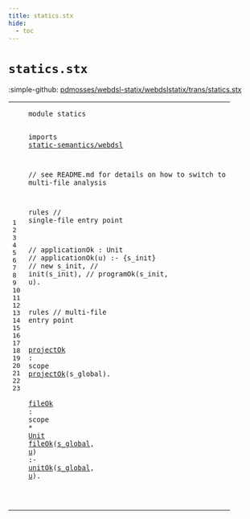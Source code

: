 ```yaml
---
title: statics.stx
hide:
  - toc
---
```


# `statics.stx`

:simple-github: [pdmosses/webdsl-statix/webdslstatix/trans/statics.stx]

[pdmosses/webdsl-statix/webdslstatix/trans/statics.stx]: https://github.com/pdmosses/webdsl-statix/blob/master/webdslstatix/trans/statics.stx "The source file on GitHub"

<div class="stx"><table class="highlighttable"><tbody><tr><td class="linenos"><div class="linenodiv"><pre><span></span>1
2
3
4
5
6
7
8
9
10
11
12
13
14
15
16
17
18
19
20
21
22
23
</pre></div></td>
<td class="code"><pre><code><span class="keyword">module</span> <span id="statics_7_14" title="Not referenced locally, nor via imports"><span class="token sort_ConstraintId">statics</span></span>

<span class="keyword">imports</span>
  <a href="../static-semantics/webdsl.stx/#static-semantics/webdsl_7_30" id="static-semantics/webdsl_26_49" title="Defined at ../static-semantics/webdsl.stx line 1"><span class="token sort_ModuleID">static-semantics/webdsl</span></a>

<span class="layout">// see README.md for details on how to switch to multi-file analysis</span>

<span class="keyword">rules</span> <span class="layout">// single-file entry point</span>

<span class="layout">//  applicationOk : Unit</span>
<span class="layout">//  applicationOk(u) :- {s_init}</span>
<span class="layout">//    new s_init,</span>
<span class="layout">//    init(s_init),</span>
<span class="layout">//    programOk(s_init, u).</span>

<span class="keyword">rules</span> <span class="layout">// multi-file entry point</span>

  <a href="#projectOk_335_344" id="projectOk_315_324" title="Referenced at line 19"><span class="token sort_ConstraintId">projectOk</span></a> <span class="operator">:</span> <span class="cons_ScopeSort">scope</span>
  <a href="#projectOk_315_324" id="projectOk_335_344" title="Defined at line 18"><span class="token sort_ConstraintId">projectOk</span></a><span class="operator">(</span><span class="cons_Var"><span id="s_global_345_353" title="Not referenced locally, nor via imports"><span class="token sort_ConstraintId">s_global</span></span></span><span class="operator">).</span>

  <a href="#fileOk_383_389" id="fileOk_359_365" title="Referenced at line 22"><span class="token sort_ConstraintId">fileOk</span></a> <span class="operator">:</span> <span class="cons_ScopeSort">scope</span> <span class="operator">*</span> <span class="cons_SimpleSort"><a href="../../src-gen/statix/signatures/WebDSL-Core-sig.stx/#Unit_289_293" id="Unit_376_380" title="Defined at ../../src-gen/statix/signatures/WebDSL-Core-sig.stx line 18"><span class="token sort_OpId">Unit</span></a></span>
  <a href="#fileOk_359_365" id="fileOk_383_389" title="Defined at line 21"><span class="token sort_ConstraintId">fileOk</span></a><span class="operator">(</span><span class="cons_Var"><a href="#s_global_417_425" id="s_global_390_398" title="Referenced at line 23"><span class="token sort_ConstraintId">s_global</span></a></span><span class="operator">,</span> <span class="cons_Var"><a href="#u_427_428" id="u_400_401" title="Referenced at line 23"><span class="token sort_ConstraintId">u</span></a></span><span class="operator">)</span> <span class="operator">:-</span>
    <a href="../static-semantics/webdsl.stx/#unitOk_15171_15177" id="unitOk_410_416" title="Defined at ../static-semantics/webdsl.stx line 347"><span class="token sort_ConstraintId">unitOk</span></a><span class="operator">(</span><span class="cons_Var"><a href="#s_global_390_398" id="s_global_417_425" title="Defined at line 22"><span class="token sort_ConstraintId">s_global</span></a></span><span class="operator">,</span> <span class="cons_Var"><a href="#u_400_401" id="u_427_428" title="Defined at line 22"><span class="token sort_ConstraintId">u</span></a></span><span class="operator">).</span>

</code></pre></td></tr></tbody></table></div>